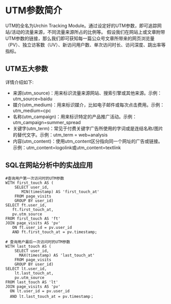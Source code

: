 # UTM参数简介
UTM的全名为Urchin Tracking Module。通过设定好的UTM参数，即可追踪网站/活动的流量来源，不同流量来源所占的比例等。
假设我们在网站上或文章附带UTM参数的链接，那么我们即可获知每一篇公众号文章所带来的网页浏览量（PV）、独立访客数（UV）、新访问用户数、单次访问时长、访问深度、跳出率等指标。

## UTM五大参数
详情介绍如下:
- 来源(utm_source)：用来标识流量来源网站、搜索引擎或其他来源。示例：utm_source=baidu
- 媒介(utm_medium)：用来标识媒介，比如电子邮件或每次点击费用。示例：utm_medium=cpc
- 名称(utm_campaign)：用来标识特定的产品推广活动。示例：utm_campaign=summer_spread
- 关键字(utm_term)：常见于付费关键字广告所使用的字词或是连结名称/图片的替代文字。示例：utm_term = web+analysis
- 内容(utm_content)：使用utm_content区分指向同一个网址的广告或链接。示例：utm_content=logolink或utm_content=textlink

## SQL在网站分析中的实战应用

```
#查询用户第一次访问时的UTM参数
WITH first_touch AS (
    SELECT user_id,
       MIN(timestamp) AS 'first_touch_at'
    FROM page_visits
    GROUP BY user_id)
SELECT ft.user_id,
   ft.first_touch_at,
   pv.utm_source
FROM first_touch AS 'ft'
JOIN page_visits AS 'pv'
   ON ft.user_id = pv.user_id
   AND ft.first_touch_at = pv.timestamp;
   
# 查询用户最后一次访问时的UTM参数
WITH last_touch AS (
    SELECT user_id,
      MAX(timestamp) AS 'last_touch_at'
    FROM page_visits
    GROUP BY user_id)
SELECT lt.user_id,
    lt.last_touch_at,
    pv.utm_source
FROM last_touch AS 'lt'
JOIN page_visits AS 'pv'
  ON lt.user_id = pv.user_id
  AND lt.last_touch_at = pv.timestamp；
```




